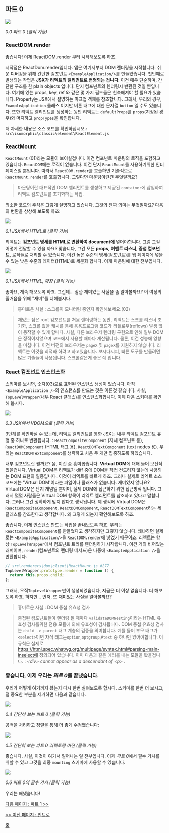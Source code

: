 ## 파트 0

[![](https://rawgit.com/Bogdan-Lyashenko/Under-the-hood-ReactJS/master/stack/images/0/part-0.svg)](https://rawgit.com/Bogdan-Lyashenko/Under-the-hood-ReactJS/master/stack/images/0/part-0.svg)

<em>0.0 파트 0 (클릭 가능)</em>

### ReactDOM.render
좋습니다! 이제 ReactDOM.render 부터 시작해보도록 하죠.

시작점은 ReactDom.render입니다. 앱은 여기서부터 DOM 렌더링을 시작합니다. 쉬운 디버깅을 위해 간단한 컴포넌트 `<ExampleApplication/>`를 만들었습니다. 첫번째로 발생되는 작업은 **JSX가 리엑트의 엘리먼트로 변형되는 겁니다**. 이건 매우 단순하며, 간단한 구조를 한 plain objects 입니다. 단지 컴포넌트의 렌더링시 반환된 것일 뿐입니다. 여기에 있는 props, key, ref 와 같은 몇 가지 필드들은 친숙해져야 할 필요가 있습니다. Property는 JSX에서 설명하는 마크업 객체를 참조합니다. 그래서, 우리의 경우, `ExampleApplication` 클래스 이지만 버튼 태그에 대한 문자열 `button` 일 수도 있습니다. 또한 리엑트 엘리먼트를 생성하는 동안 리엑트는 `defaultProps`를 `props`(지정된 경우)와 머지하고 `propTypes`을 확인합니다.

더 자세한 내용은 소스 코드를 확인하십시오.: `src\isomorphic\classic\element\ReactElement.js`

### ReactMount
`ReactMount` (01)라는 모듈이 보이실겁니다. 이건 컴포넌트 마운팅의 로직을 포함하고 있습니다. `ReactDOM`에는 로직이 없습니다. 이건 단지 `ReactMount`를 사용하기위한 인터페이스일 뿐입니다. 따라서 `ReactDOM.render`를 호출하면 기술적으로 `ReactMount.render`를 호출합니다. 그렇다면 마운팅이란건 무엇일까요?
> 마운팅이란 대표적인 DOM 엘리먼트를 생성하고 제공된 `container`에 삽입하여 리엑트 컴포넌트를 초기화하는 작업.

최소한 코드의 주석은 그렇게 설명하고 있습니다. 그것의 진짜 의미는 무엇일까요? 다음의 변환을 상상해 보도록 하죠:


[![](https://rawgit.com/Bogdan-Lyashenko/Under-the-hood-ReactJS/master/stack/images/0/mounting-scheme-1-small.svg)](https://rawgit.com/Bogdan-Lyashenko/Under-the-hood-ReactJS/master/stack/images/0/mounting-scheme-1-small.svg)

<em>0.1 JSX에서 HTML로 (클릭 가능)</em>

리엑트는 **컴포넌트 명세를 HTML로 변환하여 document에** 넣어야합니다. 그럼 그걸 어떻게 전달할 수 있을 까요? 맞습니다, 그건 모든 **props, 이벤트 리스너, 중첩 컴포넌트,** 로직들로 처리할 수 있습니다. 이건 높은 수준의 명세(컴포넌트)를 웹 페이지에 넣을 수 있는 낮은 수준의 데이터(HTML)로 세분화 합니다. 이게 마운팅에 대한 전부입니다.


[![](https://rawgit.com/Bogdan-Lyashenko/Under-the-hood-ReactJS/master/stack/images/0/mounting-scheme-1-big.svg)](https://rawgit.com/Bogdan-Lyashenko/Under-the-hood-ReactJS/master/stack/images/0/mounting-scheme-1-big.svg)

<em>0.1 JSX에서 HTML, 확장 (클릭 가능)</em>

좋아요, 계속 해보도록 하죠. 그런데... 잠깐 재미있는 사실을 좀 알아볼까요? 이 여정의 즐거움을 위해 "재미"를 더해봅시다.

> 흥미로운 사실 : 스크롤이 모니터링 중인지 확인해보세요.(02)

> 재밌는 점은 root 컴포넌트를 처음 렌더링하는 동안, 리엑트는 스크롤 리스너 초기화, 스크롤 값을 캐시를 통해 응용프로그램 코드가 리플로우(reflows) 발생 없이 동작할 수 있게 합니다. 사실, 다른 브라우저 렌더링 구현으로 인해 일부 DOM은 정적이지않으며 코드에서 사용할 때마다 계산됩니다. 물론, 이건 성능에 영향을 미칩니다. 이전 버전의 브라우저는 `pageX` 및 `pageX`를 지원하지 않습니다. 리엑트는 이것을 최적화 하려고 하고있습니다. 보시다시피, 빠른 도구를 만들려면 많은 기술들이 사용됩니다. 스크롤같은게 좋은 예 입니다.

### React 컴포넌트 인스턴스화

스키마를 보시면, 숫자(03)으로 표현된 인스턴스 생성이 있습니다. 아직 `<ExampleApplication />`의 인스턴스를 만드는 것은 이른것 같습니다. 사실, `TopLevelWrapper`(내부 React 클래스)를 인스턴스화합니다. 이제 다음 스키마를 확인해 봅시다.

[![](https://rawgit.com/Bogdan-Lyashenko/Under-the-hood-ReactJS/master/stack/images/0/jsx-to-vdom.svg)](https://rawgit.com/Bogdan-Lyashenko/Under-the-hood-ReactJS/master/stack/images/0/jsx-to-vdom.svg)

<em>0.3 JSX에서 VDOM으로 (클릭 가능)</em>

3단계를 확인하실 수 있는데, 리엑트 엘리먼트를 통한 JSX는 내부 리엑트 컴포넌트 유형 중 하나로 변환됩니다. : `ReactCompositeComponent` (자체 컴포넌트 용), `ReactDOMComponent` (HTML 태그 용), `ReactDOMTextComponent` (text nodes 용). 우리는 `ReactDOMTextComponent`를 생략하고 처음 두 개만 집중하도록 하겠습니다.

내부 컴포넌트란 뭘까요? 음, 이건 좀 흥미롭습니다. **Virtual DOM**에 대해 들어 보신적 있을겁니다. Virtual DOM은 리엑트가 diff 중에 DOM을 직접 건드리지 않는데 사용되는 DOM 표현의 일종입니다. 이것이 리엑트를 빠르게 하죠. 그러나 실제로 리엑트 소스코드에는 'Virtual DOM'이라는 파일이나 클래스가 없습니다. 재미있지 않나요? Virtual DOM은 단지 개념일 뿐이며, 실제 DOM에 접근하기 위한 접근방식 입니다. 그래서 몇몇 사람들은 Virtual DOM 항목이 리엑트 엘리먼트를 참조하고 있다고 말합니다. 그러나 그건 정확하게 맞지 않다고 생각됩니다. 제 생각에 Virtual DOM은 `ReactCompositeComponent`, `ReactDOMComponent`, `ReactDOMTextComponent`라는 세 클래스를 참조한다고 생각합니다. 왜 그렇게 되는지 확인해보도록 하죠.

좋습니다, 이제 인스턴스 만드는 작업을 끝내보도록 하죠. 우리는 `ReactCompositeComponent`를 만들었다고 생각하지만 그렇지 않습니다. 왜냐하면 실제로는 `<ExampleApplication/>`을 `ReactDOM.render`에 넣었기 때문이죠. 리엑트는 항상 `TopLevelWrapper`에서 컴포넌트 트리를 렌더링하기 시작합니다. 이건 거의 비어있는 래퍼이며, `render`(컴포넌트의 렌더링 메서드)은 나중에 `<ExampleApplication />`을 반환합니다.

```javascript
// src\renderers\dom\client\ReactMount.js #277
TopLevelWrapper.prototype.render = function () {
  return this.props.child;
};
```

그래서, 오직`TopLevelWrapper`만이 생성되었습니다, 지금은 더 이상 없습니다.
더 해보도록 하죠. 하지만... 먼저, 또 재미있는 사실을 알아볼까요?

>  흥미로운 사실 : DOM 중첩 유효성 검사

> 중첩된 컴포넌트들이 렌더링 될 때마다 `validateDOMNesting`이라는 HTML 유효성 검사를위한 전용 모듈에 의해 유효성이 검사됩니다. DOM 중첩 유효성 검사는 `child -> parent` 태그 계층의 검증을 의미합니다. 예를 들어 부모 태그가 `<select>`이면 자식 태그는`option`,`optgroup`,`#text` 중 하나만 있어야합니다. 이 규칙은 실제로 https://html.spec.whatwg.org/multipage/syntax.html#parsing-main-inselect에 정의되어 있습니다. 이미 다음과 같은 에러를 내는 모듈을 봤을겁니다. : <em> &lt;div&gt; cannot appear as a descendant of &lt;p&gt; </em>.

### 좋습니다, 이제 우리는 *파트 0*를 끝냈습니다.

우리가 어떻게 여기까지 왔는지 다시 한번 살펴보도록 합시다. 스키마를 한번 더 보시고, 덜 중요한 부분을 제거하면 다음과 같습니다.

[![](https://rawgit.com/Bogdan-Lyashenko/Under-the-hood-ReactJS/master/stack/images/0/part-0-A.svg)](https://rawgit.com/Bogdan-Lyashenko/Under-the-hood-ReactJS/master/stack/images/0/part-0-A.svg)

<em>0.4 간단히 보는 파트 0 (클릭 가능)</em>

공백을 처리하고 정렬을 통해 더 좋게 수정했습니다:

[![](https://rawgit.com/Bogdan-Lyashenko/Under-the-hood-ReactJS/master/stack/images/0/part-0-B.svg)](https://rawgit.com/Bogdan-Lyashenko/Under-the-hood-ReactJS/master/stack/images/0/part-0-B.svg)

<em>0.5 간단히 보는 파트 0 리펙토링 버전 (클릭 가능)</em>

좋습니다. 사실, 이것이 여기서 일어나는 일 전부입니다. 이제 *파트 0*에서 필수 가치를 취할 수 있고 그것을 최종 `mounting` 스키마에 사용할 수 있습니다.

[![](https://rawgit.com/Bogdan-Lyashenko/Under-the-hood-ReactJS/master/stack/images/0/part-0-C.svg)](https://rawgit.com/Bogdan-Lyashenko/Under-the-hood-ReactJS/master/stack/images/0/part-0-C.svg)

<em>0.6 파트 0의 필수 가치 (클릭 가능)</em>

우리는 해냈습니다!


[다음 페이지 : 파트 1 >>](./Part-1.md)

[<< 이전 페이지 : 인트로](./Intro.md)


[홈](./README.md)
